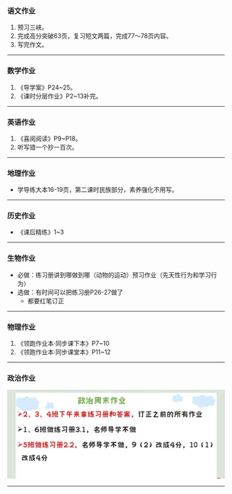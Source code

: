 ﻿### 语文作业 ###
1. 预习三峡。
2. 完成高分突破63页，复习短文两篇，完成77～78页内容。
3. 写完作文。
-----
### 数学作业 ###
1. 《导学案》P24~25。
2. 《课时分层作业》P2~13补完。
-----
### 英语作业 ###
1. 《喜阅阅读》P9~P18。
2. 听写错一个抄一百次。
-----
### 地理作业 ###
* 学导练大本16-19页，第二课时民族部分，素养强化不用写。
-----
### 历史作业 ###
* 《课后精练》1~3
-----
### 生物作业 ###
* 必做：练习册讲到哪做到哪（动物的运动）预习作业（先天性行为和学习行为）
* 选做：有时间可以把练习册P26-27做了
	* 都要红笔订正
-----
### 物理作业 ###
1. 《领跑作业本·同步课下本》P7~10
2. 《领跑作业本·同步课堂本》P11~12
-----
### 政治作业 ###
![政治作业](../hw/_images/3p.jpg)

-----
